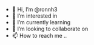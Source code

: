 - 👋 Hi, I’m @ronnh3 
- 👀 I’m interested in 
- 🌱 I’m currently learning 
- 💞️ I’m looking to collaborate on 
- 📫 How to reach me ..

<!---
ronnh3/ronnh3 is a ✨ special ✨ repository because its `README.md` (this file) appears on your GitHub profile.
You can click the Preview link to take a look at your changes.
--->
